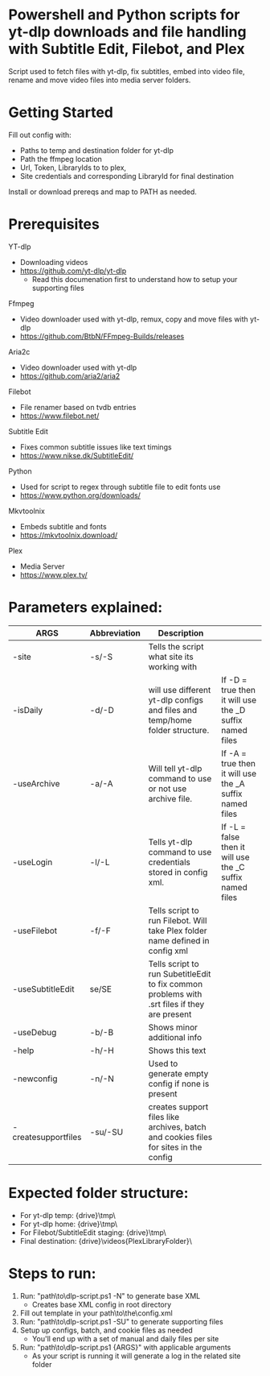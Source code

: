 # Powershell and Python scripts for yt-dlp downloads and file handling with Subtitle Edit, Filebot, and Plex

Script used to fetch files with yt-dlp, fix subtitles, embed into video file, rename and move video files into media server folders.


# Getting Started

Fill out config with:
- Paths to temp and destination folder for yt-dlp
- Path the ffmpeg location
- Url, Token, LibraryIds to to plex, 
- Site credentials and corresponding LibraryId for final destination

Install or download prereqs and map to PATH as needed.


# Prerequisites

YT-dlp
- Downloading videos
- https://github.com/yt-dlp/yt-dlp
  - Read this documenation first to understand how to setup your supporting files

Ffmpeg
- Video downloader used with yt-dlp, remux, copy and move files with yt-dlp
- https://github.com/BtbN/FFmpeg-Builds/releases

Aria2c
- Video downloader used with yt-dlp
- https://github.com/aria2/aria2

Filebot
- File renamer based on tvdb entries
- https://www.filebot.net/

Subtitle Edit
- Fixes common subtitle issues like text timings
- https://www.nikse.dk/SubtitleEdit/

Python
- Used for script to regex through subtitle file to edit fonts use
- https://www.python.org/downloads/

Mkvtoolnix
- Embeds subtitle and fonts
- https://mkvtoolnix.download/

Plex
- Media Server
- https://www.plex.tv/


# Parameters explained:
|ARGS | Abbreviation | Description||
|---|---|---|---|
|-site | -s/-S | Tells the script what site its working with
|-isDaily | -d/-D | will use different yt-dlp configs and files and temp/home folder structure.| If -D = true then it will use the _D suffix named files|
|-useArchive | -a/-A | Will tell yt-dlp command to use or not use archive file.| If -A = true then it will use the _A suffix named files|
|-useLogin | -l/-L | Tells yt-dlp command to use credentials stored in config xml.| If -L = false then it will use the _C suffix named files|
|-useFilebot | -f/-F  | Tells script to run Filebot. Will take Plex folder name defined in config xml||
|-useSubtitleEdit | se/SE  | Tells script to run SubetitleEdit to fix common problems with .srt files if they are present||
|-useDebug | -b/-B | Shows minor additional info||
|-help | -h/-H  | Shows this text||
|-newconfig | -n/-N | Used to generate empty config if none is present||
|-createsupportfiles | -su/-SU | creates support files like archives, batch and cookies files for sites in the config||


# Expected folder structure:
- For yt-dlp temp: {drive}\tmp\
- For yt-dlp home: {drive}\tmp\
- For Filebot/SubtitleEdit staging: {drive}\tmp\
- Final destination: {drive}\videos\{PlexLibraryFolder}\


# Steps to run:
1. Run: "path\to\dlp-script.ps1 -N" to generate base XML
   - Creates base XML config in root directory
2. Fill out template in your path\to\the\config.xml
3. Run: "path\to\dlp-script.ps1 -SU" to generate supporting files
4. Setup up configs, batch, and cookie files as needed
   - You'll end up with a set of manual and daily files per site
5. Run: "path\to\dlp-script.ps1 {ARGS}" with applicable arguments
   - As your script is running it will generate a log in the related site folder